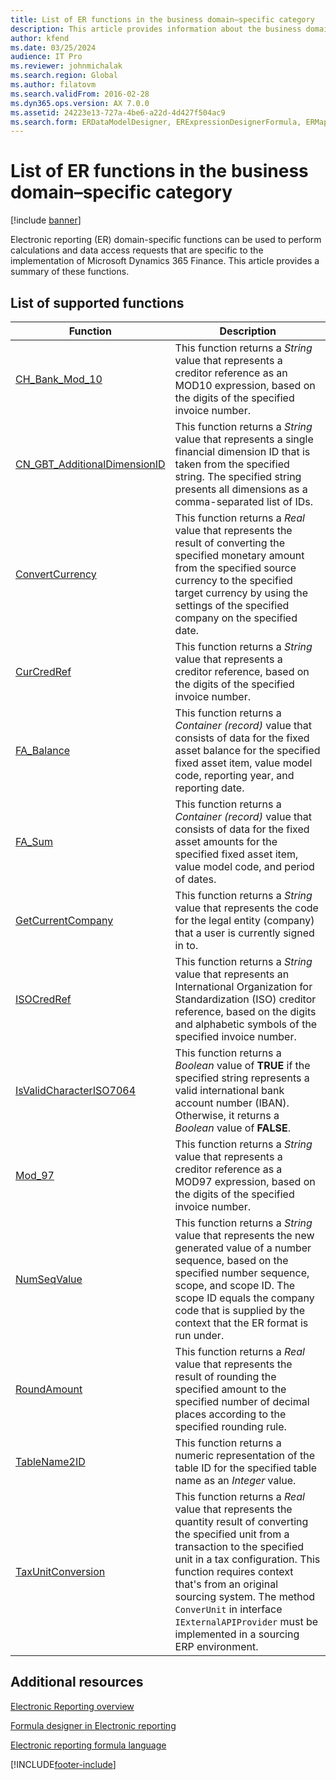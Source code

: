 ```yaml
---
title: List of ER functions in the business domain–specific category
description: This article provides information about the business domain–specific functions that are supported in Electronic reporting (ER).
author: kfend
ms.date: 03/25/2024
audience: IT Pro
ms.reviewer: johnmichalak
ms.search.region: Global
ms.author: filatovm
ms.search.validFrom: 2016-02-28
ms.dyn365.ops.version: AX 7.0.0
ms.assetid: 24223e13-727a-4be6-a22d-4d427f504ac9
ms.search.form: ERDataModelDesigner, ERExpressionDesignerFormula, ERMappedFormatDesigner, ERModelMappingDesigner
---
```


# List of ER functions in the business domain–specific category

[!include [banner](../includes/banner.md)]

Electronic reporting (ER) domain-specific functions can be used to perform calculations and data access requests that are specific to the implementation of Microsoft Dynamics 365 Finance. This article provides a summary of these functions.

## List of supported functions

| Function| Description |
|---------|-------------|
| [CH_Bank_Mod_10](er-functions-other-chbankmode10.md) | This function returns a *String* value that represents a creditor reference as an MOD10 expression, based on the digits of the specified invoice number. |
| [CN_GBT_AdditionalDimensionID](er-functions-other-cngbtadditionaldimensionid.md) | This function returns a *String* value that represents a single financial dimension ID that is taken from the specified string. The specified string presents all dimensions as a comma-separated list of IDs. |
| [ConvertCurrency](er-functions-other-convertcurrency.md) | This function returns a *Real* value that represents the result of converting the specified monetary amount from the specified source currency to the specified target currency by using the settings of the specified company on the specified date. |
| [CurCredRef](er-functions-other-curcredref.md) | This function returns a *String* value that represents a creditor reference, based on the digits of the specified invoice number. |
| [FA_Balance](er-functions-other-fabalance.md) | This function returns a *Container (record)* value that consists of data for the fixed asset balance for the specified fixed asset item, value model code, reporting year, and reporting date. |
| [FA_Sum](er-functions-other-fasum.md) | This function returns a *Container (record)* value that consists of data for the fixed asset amounts for the specified fixed asset item, value model code, and period of dates. |
| [GetCurrentCompany](er-functions-other-getcurrentcompany.md) | This function returns a *String* value that represents the code for the legal entity (company) that a user is currently signed in to. |
| [ISOCredRef](er-functions-other-isocredref.md) | This function returns a *String* value that represents an International Organization for Standardization (ISO) creditor reference, based on the digits and alphabetic symbols of the specified invoice number. |
| [IsValidCharacterISO7064](er-functions-other-isvalidchariso7064.md) | This function returns a *Boolean* value of **TRUE** if the specified string represents a valid international bank account number (IBAN). Otherwise, it returns a *Boolean* value of **FALSE**. |
| [Mod_97](er-functions-other-mod97.md) | This function returns a *String* value that represents a creditor reference as a MOD97 expression, based on the digits of the specified invoice number. |
| [NumSeqValue](er-functions-other-numseqvalue.md) | This function returns a *String* value that represents the new generated value of a number sequence, based on the specified number sequence, scope, and scope ID. The scope ID equals the company code that is supplied by the context that the ER format is run under. |
| [RoundAmount](er-functions-other-roundamount.md) | This function returns a *Real* value that represents the result of rounding the specified amount to the specified number of decimal places according to the specified rounding rule. |
| [TableName2ID](er-functions-other-tablename2id.md) | This function returns a numeric representation of the table ID for the specified table name as an *Integer* value. |
| [TaxUnitConversion](er-functions-other-taxunitconversion.md) | This function returns a *Real* value that represents the quantity result of converting the specified unit from a transaction to the specified unit in a tax configuration. This function requires context that's from an original sourcing system. The method `ConverUnit` in interface `IExternalAPIProvider` must be implemented in a sourcing ERP environment. |

## Additional resources

[Electronic Reporting overview](general-electronic-reporting.md)

[Formula designer in Electronic reporting](general-electronic-reporting-formula-designer.md)

[Electronic reporting formula language](er-formula-language.md)


[!INCLUDE[footer-include](../../../includes/footer-banner.md)]
